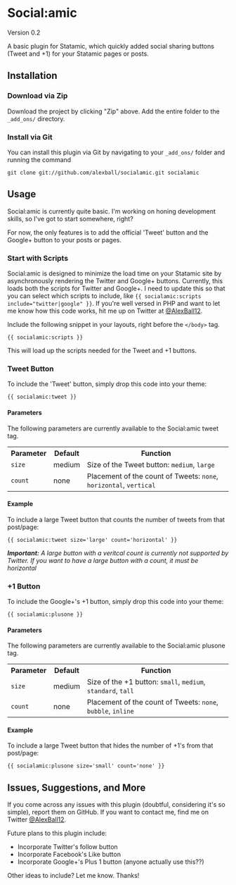 Social:amic
===========
Version 0.2

A basic plugin for Statamic, which quickly added social sharing buttons (Tweet and +1) for your Statamic pages or posts.

Installation
------------

### Download via Zip ###
Download the project by clicking "Zip" above. Add the entire folder to the `_add_ons/` directory.

### Install via Git ###
You can install this plugin via Git by navigating to your `_add_ons/` folder and running the command

	git clone git://github.com/alexball/socialamic.git socialamic
	
Usage
-----

Social:amic is currently quite basic. I'm working on honing development skills, so I've got to start somewhere, right?

For now, the only features is to add the official 'Tweet' button and the Google+ button to your posts or pages.

### Start with Scripts ###

Social:amic is designed to minimize the load time on your Statamic site by asynchronously rendering the Twitter and Google+ buttons. Currently, this loads both the scripts for Twitter and Google+. I need to update this so that you can select which scripts to include, like `{{ socialamic:scripts include="twitter|google" }}`. If you're well versed in PHP and want to let me know how this code works, hit me up on Twitter at [@AlexBall12](http://twitter.com/alexball12).

Include the following snippet in your layouts, right before the `</body>` tag.

	{{ socialamic:scripts }}
	
This will load up the scripts needed for the Tweet and +1 buttons.

### Tweet Button ###

To include the 'Tweet' button, simply drop this code into your theme:

	{{ socialamic:tweet }}
	
#### Parameters ####

The following parameters are currently available to the Social:amic tweet tag.

<table>
	<tr>
		<th>Parameter</th>
		<th>Default</th>
		<th>Function</th>
	</tr>
	<tr>
		<td><code>size</code></td>
		<td>medium</td>
		<td>Size of the Tweet button: <code>medium</code>, <code>large</code></td>
	</tr>
	<tr>
		<td><code>count</code></td>
		<td>none</td>
		<td>Placement of the count of Tweets: <code>none</code>, <code>horizontal</code>, <code>vertical</code></td>
	</tr>
</table>

#### Example ####

To include a large Tweet button that counts the number of tweets from that post/page:

	{{ socialamic:tweet size='large' count='horizontal' }}
	
*__Important:__ A large button with a veritcal count is currently not supported by Twitter. If you want to have a large button with a count, it must be horizontal*

### +1 Button ###

To include the Google+'s +1 button, simply drop this code into your theme:

	{{ socialamic:plusone }}
	
#### Parameters ####

The following parameters are currently available to the Social:amic plusone tag.

<table>
	<tr>
		<th>Parameter</th>
		<th>Default</th>
		<th>Function</th>
	</tr>
	<tr>
		<td><code>size</code></td>
		<td>medium</td>
		<td>Size of the +1 button: <code>small</code>, <code>medium</code>, <code>standard</code>, <code>tall</code></td>
	</tr>
	<tr>
		<td><code>count</code></td>
		<td>none</td>
		<td>Placement of the count of Tweets: <code>none</code>, <code>bubble</code>, <code>inline</code></td>
	</tr>
</table>

#### Example ####

To include a large Tweet button that hides the number of +1's from that post/page:

	{{ socialamic:plusone size='small' count='none' }}
	
Issues, Suggestions, and More
-----------------------------

If you come across any issues with this plugin (doubtful, considering it's so simple), report them on GitHub. If you want to contact me, find me on Twitter [@AlexBall12](http://twitter.com/alexball12).

Future plans to this plugin include:
- Incorporate Twitter's follow button
- Incorporate Facebook's Like button
- Incorporate Google+'s Plus 1 button (anyone actually use this??)

Other ideas to include? Let me know. Thanks!